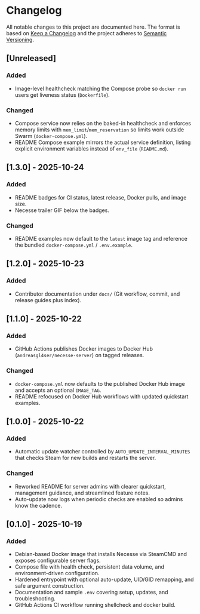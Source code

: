 # Changelog

All notable changes to this project are documented here. The format is based on [Keep a Changelog](https://keepachangelog.com/en/1.0.0/) and the project adheres to [Semantic Versioning](https://semver.org/spec/v2.0.0.html).

## [Unreleased]
### Added
- Image-level healthcheck matching the Compose probe so `docker run` users get liveness status (`Dockerfile`).
### Changed
- Compose service now relies on the baked-in healthcheck and enforces memory limits with `mem_limit`/`mem_reservation` so limits work outside Swarm (`docker-compose.yml`).
- README Compose example mirrors the actual service definition, listing explicit environment variables instead of `env_file` (`README.md`).

## [1.3.0] - 2025-10-24
### Added
- README badges for CI status, latest release, Docker pulls, and image size.
- Necesse trailer GIF below the badges.
### Changed
- README examples now default to the `latest` image tag and reference the bundled `docker-compose.yml` / `.env.example`.

## [1.2.0] - 2025-10-23
### Added
- Contributor documentation under `docs/` (Git workflow, commit, and release guides plus index).

## [1.1.0] - 2025-10-22
### Added
- GitHub Actions publishes Docker images to Docker Hub (`andreasgl4ser/necesse-server`) on tagged releases.
### Changed
- `docker-compose.yml` now defaults to the published Docker Hub image and accepts an optional `IMAGE_TAG`.
- README refocused on Docker Hub workflows with updated quickstart examples.

## [1.0.0] - 2025-10-22
### Added
- Automatic update watcher controlled by `AUTO_UPDATE_INTERVAL_MINUTES` that checks Steam for new builds and restarts the server.
### Changed
- Reworked README for server admins with clearer quickstart, management guidance, and streamlined feature notes.
- Auto-update now logs when periodic checks are enabled so admins know the cadence.

## [0.1.0] - 2025-10-19
### Added
- Debian-based Docker image that installs Necesse via SteamCMD and exposes configurable server flags.
- Compose file with health check, persistent data volume, and environment-driven configuration.
- Hardened entrypoint with optional auto-update, UID/GID remapping, and safe argument construction.
- Documentation and sample `.env` covering setup, updates, and troubleshooting.
- GitHub Actions CI workflow running shellcheck and docker build.
